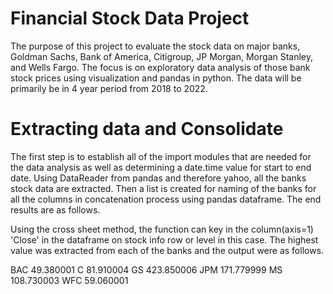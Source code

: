 # Financial Stock Data Project
The purpose of this project to evaluate the stock data on major banks, Goldman Sachs, Bank of America, Citigroup, JP Morgan, Morgan Stanley, and Wells Fargo. The focus is on exploratory data analysis of those bank stock prices using visualization and pandas in python. The data will be primarily be in 4 year period from 2018 to 2022. 

# Extracting data and Consolidate
The first step is to establish all of the import modules that are needed for the data analysis as well as determining a date.time value for start to end date. Using DataReader from pandas and therefore yahoo, all the banks stock data are extracted. Then a list is created for naming of the banks for all the columns in concatenation process using pandas dataframe. The end results are as follows. 

Using the cross sheet method, the function can key in the column(axis=1) 'Close' in the dataframe on stock info row or level in this case. The highest value was extracted from each of the banks and the output were as follows.

BAC     49.380001
C       81.910004
GS     423.850006
JPM    171.779999
MS     108.730003
WFC     59.060001

